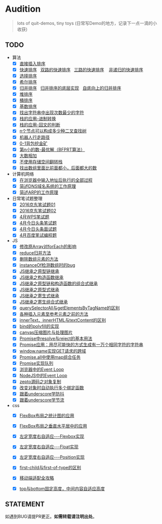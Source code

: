 # Audition

> lots of quit-demos, tiny toys (日常写Demo的地方，记录下一点一滴的小收获)

## TODO

- 算法
    - [x] [直接插入排序](Algorithm/Sortion/insertionSort.js)
    - [x] [快速排序](Algorithm/Sortion/quickSortDigging.js)&nbsp;&nbsp;&nbsp;[双路的快速排序](Algorithm/Sortion/quickSortionTwoWay.js)&nbsp;&nbsp;&nbsp;[三路的快速排序](Algorithm/Sortion/quickSortionThreeWay.js)
    &nbsp;&nbsp;&nbsp;[非递归的快速排序](Algorithm/Sortion/non-recursive-quickSortion.js)
    - [x] [选择排序](Algorithm/Sortion/selectionSort.js)
    - [x] [希尔排序](Algorithm/Sortion/shellSort.js)
    - [x] [归并排序](Algorithm/Sortion/mergeSort.js)&nbsp;&nbsp;&nbsp;[归并排序的底层实现](Algorithm/Sortion/originMergeSortion.js)&nbsp;&nbsp;&nbsp;[自底向上的归并排序](Algorithm/Sortion/mergeSortBottomUp.js)
    - [x] [堆排序](Algorithm/Sortion/heapSortion.js)
    - [x] [桶排序](Algorithm/Sortion/bucketSortion.js)
    - [x] [基数排序](Algorithm/Sortion/radixSortion.js)
    - [x] [找出字符串中出现次数最少的字符](Algorithm/objectFindLess.js)
    - [x] [栈的应用-进制转换](Algorithm/dataStructures/radixConvert.js)
    - [x] [栈的应用-回文的判断](Algorithm/dataStructures/isPalindrome.js)
    - [x] [n个节点可以构成多少种二叉查找树](Algorithm/ACM/findNBSTAcc.js)
    - [x] [机器人行走路径](Algorithm/ACM/robotWalking.js)
    - [x] [0-1背包挖金矿](Algorithm/ACM/DP.js)
    - [x] [第n小的数-最优解（BFPRT算法）](Algorithm/dataStructures/BFPRT.js)
    - [x] [大数相加](Algorithm/dataStructures/bigNumAdd.js)
    - [x] [不使用存储空间翻转栈](Algorithm/dataStructures/noStructReverseStack.js)
    - [x] [找出数组里面比前面都小，后面都大的数](Algorithm/dataStructures/findLeftOfLtRightOfGt.js)
    
- 计算机网络
    - [x] [在浏览器中输入地址后执行的全部过程](Network/index.md#在浏览器中输入wwwbaiducom后执行的全部过程)
    - [x] [简述DNS域名系统的工作原理](Network/index.md#简述dns域名系统的工作原理)
    - [x] [简述ARP的工作原理](Network/index.md#简述arp的工作原理)
    
- 日常笔试题整理
    - [x] [2016京东笔试题01](Algorithm/ACM/JD201601.js)
    - [x] [2016京东笔试题02](Algorithm/ACM/JD201602.js)
    - [x] [4月WPS笔试题](DailyProblem/2017-4-15WPS/README.md)
    - [x] [4月今日头条笔试题](DailyProblem/2017-4-18toutiao/README.md)
    - [x] [4月今日头条面试题](DailyProblem/2017-4-27toutiao/README.md)
    - [x] [4月百度笔试编程题](Algorithm/ACM/baidu20160427.js)
    
- JS
    - [x] [修改原Array对forEach的影响](ArrayMethods/forEachEffect.js)
    - [x] [reduce归并方法](ArrayMethods/reduce.js)
    - [x] [删除数组元素的方法](ArrayMethods/removes.js)
    - [x] [instanceOf检测数组时的bug](ArrayMethods/instanceOfBug.html)
    - [x] [JS继承之原型链继承](JS/extends/prototypeExtends.js)
    - [x] [JS继承之构造函数继承](JS/extends/constructorStealing.js)
    - [x] [JS继承之原型链和构造函数的组合式继承](JS/extends/combinationInheritance.js)
    - [x] [JS继承之原型式继承](JS/extends/prototypalInheritace.js)
    - [x] [JS继承之寄生式继承](JS/extends/parasiticExtends.js)
    - [x] [JS继承之寄生组合式继承](JS/extends/parasiticCombination.js)
    - [x] [querySelectorAll与getElementsByTagName的区别](DOM/querySelectorAll.html)
    - [x] [各种插入元素至参考元素之前的方法](DOM/insertAdjacentElement.html)
    - [x] [innerText、innerHTML与textContent的区别](DOM/textContent-innerText-innerHtml.html)
    - [x] [bind的polyfill的实现](JS/bind-polyfill.js)
    - [x] [canvas压缩图片与处理图片](DOM/compressImage.html)
    - [x] [Promise中resolve与reject的基本用法](JS/Promise/readFilePromise.js)
    - [x] [Promise应用：用尽可能快的方式生成有一万个相同字符的字符串](JS/Promise/produceChar.js)
    - [x] [window.name实现GET请求的跨域](JS/window-name-cross-domain/index.html)
    - [x] [Promise.all中使用map组合任务](JS/Promise/thenReturnPromise01.js)
    - [x] [Promise实现队列](JS/Promise/thenReturnPromise02.js)
    - [x] [浏览器中的Event Loop](EventLoop/Native/README.md)
    - [x] [NodeJS中的Event Loop](EventLoop/Nodejs/README.md)
    - [x] [zepto源码之对象复制](DailyProblem/201706/zeptoExtend.js)
    - [x] [改变对象时自动执行多个绑定函数](JS/autoExecuteMoreHandler.js)
    - [x] [跟着underscore学防抖](JS/underscore/debouncePage.html)
    - [x] [跟着underscore学节流](JS/underscore/throttlePage.html)

- css
    - [x] [FlexBox布局之统计图的应用](CSS/Flexbox/diagramChart.html)
    - [x] [FlexBox布局之垂直水平居中的应用](CSS/Flexbox/verticalCenter.html)
    - [x] [左定宽度右自适应---Flexbox实现](CSS/Flexbox/leftFixedWidth-flexbox.html)
    - [x] [左定宽度右自适应---Float实现](CSS/Flexbox/leftFixedWidth-float.html)
    - [x] [左定宽度右自适应---Position实现](CSS/Flexbox/leftFixedWidth-position.html)
    - [x] [first-child与first-of-type的区别](CSS/CSS3/first-child.html)
    - [x] [移动端适配全攻略](CSS/mobileAdaptation.md)
    - [x] [top与bottom固定高度，中间内容自适应高度](CSS/quit/autoHeight.html)
    
    

## STATEMENT

如遇到BUG请提PR更正。**如需转载请注明出处**。